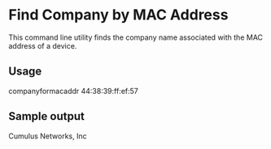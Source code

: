 # Find Company by MAC Address

This command line utility finds the company name associated with the MAC address of a device.

## Usage
companyformacaddr 44:38:39:ff:ef:57

## Sample output
Cumulus Networks, Inc
